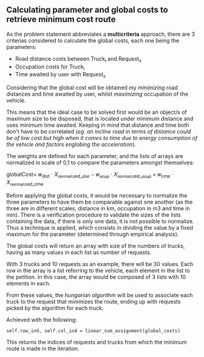 ## Calculating parameter and global costs to retrieve minimum cost route

As the problem statement abbreviates a **multicriteria** approach, there are 3 criterias considered to calculate the global costs, each one being the parameters:

- Road distance costs between Truck<sub>i</sub> and Request<sub>x</sub>
- Occupation costs for Truck<sub>i</sub>
- Time awaited by user with Request<sub>x</sub>

Considering that the global cost will be obtained my _minimizing_ road distances and time awaited by user, whilst _maximizing_ occupation of the vehicle.

This means that the ideal case to be solved first would be an object/s of maximum size to be disposed, that is located under minimum distance and uses minimum time awaited. Keeping in mind that distance and time both don't have to be correlated (_eg. an incline road in terms of distance could be of low cost but high when it comes to time due to energy consumption of the vehicle and factors englobing the acceleration_).

The weights are defined for each parameter, and the lists of arrays are normalized in scale of 0,1 to compare the parameters amongst themselves:

globalCost= 𝑤<sub>dist</sub> · 𝑋<sub>𝑛𝑜𝑟𝑚𝑎𝑙𝑖𝑧ed_𝑑𝑖𝑠𝑡</sub> − 𝑤<sub>𝑜𝑐𝑢𝑝</sub> · 𝑋<sub>𝑛𝑜𝑟𝑚𝑎𝑙𝑖𝑧ed_𝑜𝑐𝑢𝑝</sub> + 𝑤<sub>𝑡𝑖me</sub> · 𝑋<sub>𝑛𝑜𝑟𝑚𝑎𝑙𝑖𝑧ed_𝑡𝑖me</sub>

Before applying the global costs, it would be necessary to normalize the three parameters to have them be comparable against one another (as the three are in different scales, distance in km, occupation in m3 and time in min). There is a verification procedure to validate the sizes of the lists containing the data, if there is only one data, it is not possible to normalize. Thus a technique is applied, which consists in dividing the value by a fixed maximum for the parameter (determined through empirical analysis).

The global costs will return an array with size of the numbers of trucks, having as many values in each list as number of requests.

With 3 trucks and 10 requests as an example, there will be 30 values. Each row in the array is a list referring to the vehicle, each element in the list to the petition. In this case, the array would be composed of 3 lists with 10 elements in each.

From these values, the _hungarian algorithm_ will be used to associate each truck to the request that minimizes the route, ending up with requests picked by the algorithm for each truck.

Achieved with the following:
```
self.row_ind, self.col_ind = linear_sum_assignment(global_costs)
```
This returns the indices of requests and trucks from which the minimum route is made in the iteration.

